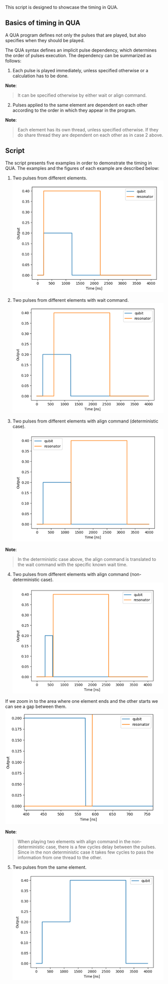 

This script is designed to showcase the timing in QUA.

## Basics of timing in QUA

A QUA program defines not only the pulses that are played, but also specifies when they should be played.

The QUA syntax defines an implicit pulse dependency, which determines the order of pulses execution.
The dependency can be summarized as follows:

1. Each pulse is played immediately, unless specified otherwise or a calculation has to be done.

**Note**:
>It can be specified otherwise by either wait or align command.

2. Pulses applied to the same element are dependent on each other according to the order in which they appear in the program.

**Note**:
>Each element has its own thread, unless specified otherwise. If they do share thread they are dependent on each other as in case 2 above.


## Script
The script presents five examples in order to demonstrate the timing in QUA.
The examples and the figures of each example are described below:

1. Two pulses from different elements.
![timing_in_qu](timing_example1.png "Two pulses from different elements")

2. Two pulses from different elements with wait command.
![timing_in_qu](timing_example2.png "Two pulses from different elements with wait command")

3. Two pulses from different elements with align command (deterministic case).
![timing_in_qu](timing_example3.png "Two pulses from different elements with align command (deterministic case)")

**Note**:
>In the deterministic case above, the align command is translated to the wait command with the specific known wait time.

4. Two pulses from different elements with align command (non-deterministic case).
![timing_in_qu](timing_example4.png "Two pulses from different elements with align command (non-deterministic case")

If we zoom in to the area where one element ends and the other starts we can see a gap between them.
![timing_in_qu](timing_example4b.png "Two pulses from different elements with align command (non-deterministic case")

**Note**:
>When playing two elements with align command in the non-deterministic case, there is a few cycles delay between the pulses.
Since in the non deterministic case it takes few cycles to pass the information from one thread to the other.

5. Two pulses from the same element.
![timing_in_qu](timing_example5.png "Two pulses from the same element")

   
 
